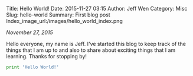 Title: Hello World!
Date: 2015-11-27 03:15
Author: Jeff Wen
Category: Misc
Slug: hello-world
Summary: First blog post
Index_image_url:/images/hello_world_index.png

_November 27, 2015_

Hello everyone, my name is Jeff. I've started this blog to keep track of the things that I am up to and also to share about exciting things that I am learning. Thanks for stopping by!


```python
print 'Hello World!'
```
